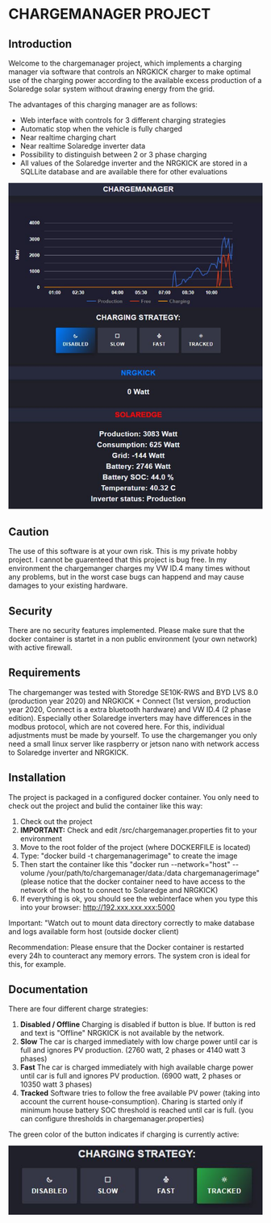 # CHARGEMANAGER PROJECT 
## Introduction
Welcome to the chargemanager project, which implements a charging manager via software that controls an NRGKICK charger to make optimal use of the charging power according to the available excess production of a Solaredge solar system without drawing energy from the grid.

The advantages of this charging manager are as follows:

* Web interface with controls for 3 different charging strategies
* Automatic stop when the vehicle is fully charged
* Near realtime charging chart
* Near realtime Solaredge inverter data
* Possibility to distinguish between 2 or 3 phase charging
* All values of the Solaredge inverter and the NRGKICK are stored in a SQLLite database and are available there for other evaluations

![picture alt](https://github.com/tcoq/chargemanager/blob/main/chargemanager.jpg?raw=true "Screenshot")

## Caution 
The use of this software is at your own risk. This is my private hobby project. I cannot be guarenteed that this project is bug free. In my environment the chargemanger charges my VW ID.4 many times without any problems, but in the worst case bugs can happend and may cause damages to your existing hardware.

## Security
There are no security features implemented. Please make sure that the docker container is startet in a non public environment (your own network) with active firewall.

## Requirements
The chargemanger was tested with Storedge SE10K-RWS and BYD LVS 8.0 (production year 2020) and NRGKICK + Connect (1st version, production year 2020, Connect is a extra bluetooth hardware) and VW ID.4 (2 phase edition). Especially  other Solaredge inverters may have differences in the modbus protocol, which are not covered here. For this, individual adjustments must be made by yourself. To use the chargemanger you only need a small linux server like raspberry or jetson nano with network access to Solaredge inverter and NRGKICK.

## Installation

The project is packaged in a configured docker container. You only need to check out the project and bulid the container like this way:

1. Check out the project
2. **IMPORTANT:** Check and edit /src/chargemanager.properties fit to your environment 
3. Move to the root folder of the project (where DOCKERFILE is located)
4. Type: "docker build -t chargemanagerimage" to create the image
5. Then start the container like this "docker run --network="host" --volume /your/path/to/chargemanager/data:/data chargemanagerimage" (please notice that the docker container need to have access to the network of the host to connect to Solaredge and NRGKICK)
6. If everything is ok, you should see the webinterface when you type this into your browser: http://192.xxx.xxx.xxx:5000

Important: "Watch out to mount data directory correctly to make database and logs available form host (outside docker client)

Recommendation: 
Please ensure that the Docker container is restarted every 24h to counteract any memory errors. The system cron is ideal for this, for example.

## Documentation
There are four different charge strategies:

1. **Disabled / Offline**
  Charging is disabled if button is blue. If button is red and text is "Offline" NRGKICK is not available by the network.
3. **Slow**
  The car is charged immediately with low charge power until car is full and ignores PV production. (2760 watt, 2 phases or 4140 watt 3 phases)
5. **Fast**
  The car is charged immediately with high available charge power until car is full and ignores PV production. (6900 watt, 2 phases or 10350 watt 3 phases)
7. **Tracked**
  Software tries to follow the free available PV power (taking into account the current house-consumption). Charing is started only if minimum house battery SOC threshold is reached until car is full. (you can configure thresholds in chargemanager.properties)
  
The green color of the button indicates if charging is currently active:

![picture alt](https://github.com/tcoq/chargemanager/blob/main/green.jpg?raw=true "Screenshot")
